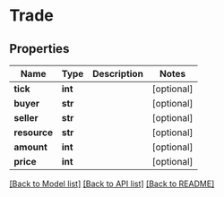 # Trade

## Properties
Name | Type | Description | Notes
------------ | ------------- | ------------- | -------------
**tick** | **int** |  | [optional] 
**buyer** | **str** |  | [optional] 
**seller** | **str** |  | [optional] 
**resource** | **str** |  | [optional] 
**amount** | **int** |  | [optional] 
**price** | **int** |  | [optional] 

[[Back to Model list]](../README.md#documentation-for-models) [[Back to API list]](../README.md#documentation-for-api-endpoints) [[Back to README]](../README.md)

